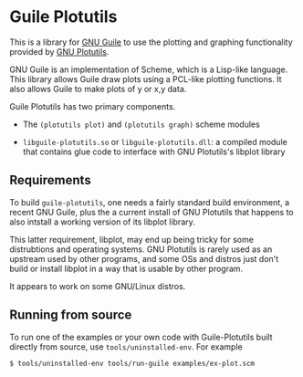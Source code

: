 # Guile Plotutils

This is a library for [GNU Guile](https://gnu.org/software/guile) to
use the plotting and graphing functionality provided by
[GNU Plotutils](https://gnu.org/software/plotutils).

GNU Guile is an implementation of Scheme, which is a Lisp-like language.
This library allows Guile draw plots using a PCL-like plotting functions.
It also allows Guile to make plots of y or x,y data.

Guile Plotutils has two primary components.

* The `(plotutils plot)` and `(plotutils graph)` scheme modules

* `libguile-plotutils.so` or `libguile-plotutils.dll`: a compiled module that
  contains glue code to interface with GNU Plotutils's libplot library

## Requirements

To build `guile-plotutils`, one needs a fairly standard build
environment, a recent GNU Guile, plus the a current install of GNU
Plotutils that happens to also intstall a working version of its
libplot library.

This latter requirement, libplot, may end up being tricky for some
distrubtions and operating systems. GNU Plotutils is rarely used as an
upstream used by other programs, and some OSs and distros just don't
build or install libplot in a way that is usable by other program.

It appears to work on some GNU/Linux distros.

## Running from source

To run one of the examples or your own code with Guile-Plotutils built
directly from source, use `tools/uninstalled-env`.  For example

    $ tools/uninstalled-env tools/run-guile examples/ex-plot.scm



